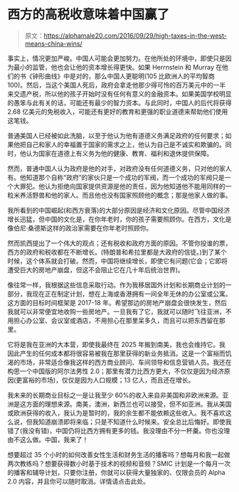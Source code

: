 # 西方的高税收意味着中国赢了

> 原文：<https://alphamale20.com/2016/09/29/high-taxes-in-the-west-means-china-wins/>

事实上，情况更加严峻。中国人可能会更加努力。在他所处的环境中，即使只是因为最小的监管，他也会让他的资本增长得更快。如果 Herrnstein 和 Murray 在他们的书《钟形曲线》中是对的，那么中国人更聪明(105 比欧洲人的平均智商 100)。然后，当这个美国人死后，政府会拿走他那少得可怜的百万美元中的一半来交遗产税，所以他的孩子开始时没有任何有意义的金融资本。如果美国学校明显的愚笨与此有关的话，可能还有最少的智力资本。与此同时，中国人的后代将获得 2.68 亿美元的免税收入，可能还有更好的教育和更强的职业道德来帮助他们使用这笔钱。

普通美国人已经被如此洗脑，以至于他认为他有道德义务满足政府的任何要求；如果他把自己和家人的幸福置于国家的需求之上，他认为自己是不诚实和欺骗的。同时，他认为国家在道德上有义务为他的健康、教育、福利和退休提供保障。

然而，普通中国人认为政府是他的对手，对政府没有任何道德义务，只对他的家人有。他知道那个自称“政府”的家伙只是一个成功的军阀，而一个成功的军阀只是一个大罪犯。他认为拒绝向国家提供资源是他的责任，因为他知道他不能用同样的一粒米养活野兽和他的家人。而且他也没有国家照顾他的概念；那是他家人做的事。

我所看到的中国崛起(和西方衰落)的大部分原因是经济和文化原因。尽管中国经济增长迅猛，但中国的文化是，在你年老时，你的孩子需要照顾你。在西方，文化是像伯尼·桑德斯这样的政治家需要在你年老时照顾你。

然而凯西提出了一个伟大的观点；还有税收和政府方面的原因。不管你投谁的票，西方的政府和税收都在不断增长。(特朗普和希拉里都是大政府的信徒。)到了某个时候，这个体系就会打破。然而，中国将继续增长，即使它有问题(它会；它即将遭受巨大的房地产崩盘，但这不会阻止它在几十年后统治世界)。

像往常一样，我根据这些信息采取行动。作为我移居国外计划和长期商业计划的一部分，我现在正在制定计划，想在上海或香港拥有一间全年无休的办公室或公寓。这方面的目标时间框架是 2017-18 年。希望那边的房地产崩盘会很快发生，然后我就可以非常便宜地收购一些房地产。一旦我有了它，我就可以随时飞往亚洲，不用担心办公室、会议室或酒店，不用担心在那里呆多久，而且可以把东西留在那里。

它将是我在亚洲的大本营，即使我最终在 2025 年搬到南美，我也会维持它。我因此产生的任何成本都将很容易被我在那里获得的新业务抵消。这是一个富裕而饥渴的市场，非常适合像我这样的西方商业顾问、车间领导和信息营销人员。我还在构思一个中国版的阿尔法男性 2.0；那里有潜力比西方更大，不仅仅是因为经济原因(更富裕的市场)，仅仅是因为人口规模；13 亿人，而且还在增长。

我未来的长期商业目标之一是让我至少 60%的收入来自非美国和非欧洲来源。亚洲是这方面的理想来源。南美，澳洲，新西兰也可以接受，但不如亚洲。我从美国或欧洲获得的收入，我认为是暂时的，我的余生都不能依赖这些收入。我不喜欢这么说，但我知道崩溃即将来临；只是不知道什么时候来。安全总比后悔好。即使我错了(我没有错)，中国仍将比西方拥有更多的钱。我没理由不分一杯羹。你也没理由不这么做。中国，我来了！

想要超过 35 个小时的如何改善女性生活和财务生活的播客吗？想每月和我一起做两次教练吗？想要获得数小时基于技术的视频和音频？SMIC 计划是一个每月一次的播客和辅导计划，只要你注册，你就可以获得大量独家的、仅限会员的 Alpha 2.0 内容，并且你可以随时取消。详情请点击此处。